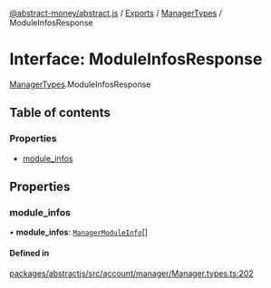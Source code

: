 [@abstract-money/abstract.js](../README.md) / [Exports](../modules.md) / [ManagerTypes](../modules/ManagerTypes.md) / ModuleInfosResponse

# Interface: ModuleInfosResponse

[ManagerTypes](../modules/ManagerTypes.md).ModuleInfosResponse

## Table of contents

### Properties

- [module\_infos](ManagerTypes.ModuleInfosResponse.md#module_infos)

## Properties

### module\_infos

• **module\_infos**: [`ManagerModuleInfo`](ManagerTypes.ManagerModuleInfo.md)[]

#### Defined in

[packages/abstractjs/src/account/manager/Manager.types.ts:202](https://github.com/Abstract-OS/abstract.js/blob/c46b309/packages/abstractjs/src/account/manager/Manager.types.ts#L202)
